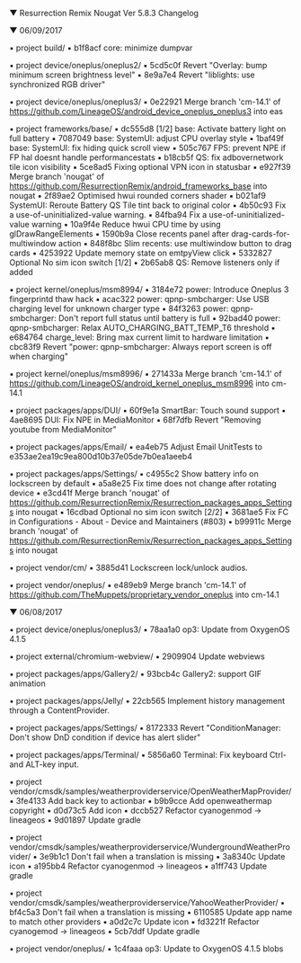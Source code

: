 
 ▼ Resurrection Remix Nougat Ver 5.8.3 Changelog


 ▼ 06/09/2017


 ▪ project build/
 ▪ b1f8acf core: minimize dumpvar
 
 ▪ project device/oneplus/oneplus2/
 ▪ 5cd5c0f Revert "Overlay: bump minimum screen brightness level"
 ▪ 8e9a7e4 Revert "liblights: use synchronized RGB driver"

 ▪ project device/oneplus/oneplus3/
 ▪ 0e22921 Merge branch 'cm-14.1' of https://github.com/LineageOS/android_device_oneplus_oneplus3 into eas

 ▪ project frameworks/base/
 ▪ dc555d8 [1/2] base: Activate battery light on full battery
 ▪ 7087049 base: SystemUI: adjust CPU overlay style
 ▪ 1baf49f base: SystemUI: fix hiding quick scroll view
 ▪ 505c767 FPS: prevent NPE if FP hal doesnt handle performancestats
 ▪ b18cb5f QS: fix adbovernetwork tile icon visibility
 ▪ 5ce8ad5 Fixing optional VPN icon in statusbar
 ▪ e927f39 Merge branch 'nougat' of https://github.com/ResurrectionRemix/android_frameworks_base into nougat
 ▪ 2f89ae2 Optimised hwui rounded corners shader
 ▪ b021af9 SystemUI: Reroute Battery QS Tile tint back to original color
 ▪ 4b50c93 Fix a use-of-uninitialized-value warning.
 ▪ 84fba94 Fix a use-of-uninitialized-value warning
 ▪ 10a9f4e Reduce hwui CPU time by using glDrawRangeElements
 ▪ 1590b9a Close recents panel after drag-cards-for-multiwindow action
 ▪ 848f8bc Slim recents: use multiwindow button to drag cards
 ▪ 4253922 Update memory state on emtpyView click
 ▪ 5332827 Optional No sim icon switch [1/2]
 ▪ 2b65ab8 QS: Remove listeners only if added

 ▪ project kernel/oneplus/msm8994/
 ▪ 3184e72 power: Introduce Oneplus 3 fingerprintd thaw hack
 ▪ acac322  power: qpnp-smbcharger: Use USB charging level for unknown charger type
 ▪ 84f3263  power: qpnp-smbcharger: Don't report full status until battery is full
 ▪ 92bad40 power: qpnp-smbcharger: Relax AUTO_CHARGING_BATT_TEMP_T6 threshold
 ▪ e684764 charge_level: Bring max current limit to hardware limitation
 ▪ cbc83f9 Revert "power: qpnp-smbcharger: Always report screen is off when charging"

 ▪ project kernel/oneplus/msm8996/
 ▪ 271433a Merge branch 'cm-14.1' of https://github.com/LineageOS/android_kernel_oneplus_msm8996 into cm-14.1

 ▪ project packages/apps/DUI/
 ▪ 60f9e1a SmartBar: Touch sound support
 ▪ 4ae8695 DUI: Fix NPE in MediaMonitor
 ▪ 68f7dfb Revert "Removing youtube from MediaMonitor"

 ▪ project packages/apps/Email/
 ▪ ea4eb75 Adjust Email UnitTests to e353ae2ea19c9ea800d10b37e05de7b0ea1aeeb4

 ▪ project packages/apps/Settings/
 ▪ c4955c2 Show battery info on lockscreen by default
 ▪ a5a8e25 Fix time does not change after rotating device
 ▪ e3cd41f Merge branch 'nougat' of https://github.com/ResurrectionRemix/Resurrection_packages_apps_Settings into nougat
 ▪ 16cdbad Optional no sim icon switch [2/2]
 ▪ 3681ae5 Fix FC in Configurations - About - Device and Maintainers (#803)
 ▪ b99911c Merge branch 'nougat' of https://github.com/ResurrectionRemix/Resurrection_packages_apps_Settings into nougat

 ▪ project vendor/cm/
 ▪ 3885d41 Lockscreen lock/unlock audios.

 ▪ project vendor/oneplus/
 ▪ e489eb9 Merge branch 'cm-14.1' of https://github.com/TheMuppets/proprietary_vendor_oneplus into cm-14.1

 ▼ 06/08/2017


 ▪ project device/oneplus/oneplus3/
 ▪ 78aa1a0 op3: Update from OxygenOS 4.1.5

 ▪ project external/chromium-webview/
 ▪ 2909904 Update webviews

 ▪ project packages/apps/Gallery2/
 ▪ 93bcb4c Gallery2: support GIF animation

 ▪ project packages/apps/Jelly/
 ▪ 22cb565 Implement history management through a ContentProvider.

 ▪ project packages/apps/Settings/
 ▪ 8172333 Revert "ConditionManager: Don't show DnD condition if device has alert slider"

 ▪ project packages/apps/Terminal/
 ▪ 5856a60 Terminal: Fix keyboard Ctrl- and ALT-key input.

 ▪ project vendor/cmsdk/samples/weatherproviderservice/OpenWeatherMapProvider/
 ▪ 3fe4133 Add back key to actionbar
 ▪ b9b9cce Add openweathermap copyright
 ▪ d0d73c5 Add icon
 ▪ dccb527 Refactor cyanogenmod -> lineageos
 ▪ 9d01897 Update gradle

 ▪ project vendor/cmsdk/samples/weatherproviderservice/WundergroundWeatherProvider/
 ▪ 3e9b1c1 Don't fail when a translation is missing
 ▪ 3a8340c Update icon
 ▪ a195bb4 Refactor cyanogenmod -> lineageos
 ▪ a1ff743 Update gradle

 ▪ project vendor/cmsdk/samples/weatherproviderservice/YahooWeatherProvider/
 ▪ bf4c5a3 Don't fail when a translation is missing
 ▪ 6110585 Update app name to match other providers
 ▪ a0d2c7c Update icon
 ▪ fd3221f Refactor cyanogemod -> lineageos
 ▪ 5cb7ddf Update gradle

 ▪ project vendor/oneplus/
 ▪ 1c4faaa op3: Update to OxygenOS 4.1.5 blobs
